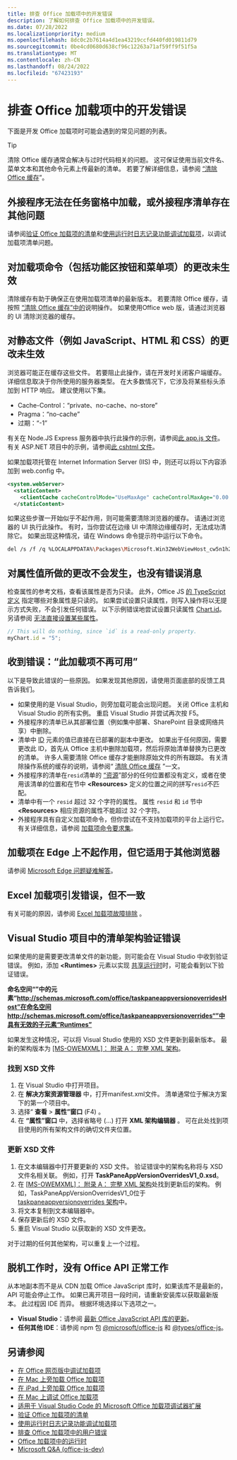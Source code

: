 ```yaml
---
title: 排查 Office 加载项中的开发错误
description: 了解如何排查 Office 加载项中的开发错误。
ms.date: 07/28/2022
ms.localizationpriority: medium
ms.openlocfilehash: 8dc0c2b7614a4d1ea43219ccfd440fd019811d79
ms.sourcegitcommit: 0be4cd0680d638cf96c12263a71af59ff9f51f5a
ms.translationtype: MT
ms.contentlocale: zh-CN
ms.lasthandoff: 08/24/2022
ms.locfileid: "67423193"
---
```

# <a name="troubleshoot-development-errors-with-office-add-ins"></a>排查 Office 加载项中的开发错误

下面是开发 Office 加载项时可能会遇到的常见问题的列表。

> [!TIP]
> 清除 Office 缓存通常会解决与过时代码相关的问题。 这可保证使用当前文件名、菜单文本和其他命令元素上传最新的清单。 若要了解详细信息，请参阅 [“清除 Office 缓存](clear-cache.md)”。

## <a name="add-in-doesnt-load-in-task-pane-or-other-issues-with-the-add-in-manifest"></a>外接程序无法在任务窗格中加载，或外接程序清单存在其他问题

请参阅[验证 Office 加载项的清单](troubleshoot-manifest.md)和[使用运行时日志记录功能调试加载项](runtime-logging.md)，以调试加载项清单问题。

## <a name="changes-to-add-in-commands-including-ribbon-buttons-and-menu-items-do-not-take-effect"></a>对加载项命令（包括功能区按钮和菜单项）的更改未生效

清除缓存有助于确保正在使用加载项清单的最新版本。 若要清除 Office 缓存，请按照 [“清除 Office 缓存”中的](clear-cache.md)说明操作。 如果使用Office web 版，请通过浏览器的 UI 清除浏览器的缓存。

## <a name="changes-to-static-files-such-as-javascript-html-and-css-do-not-take-effect"></a>对静态文件（例如 JavaScript、HTML 和 CSS）的更改未生效

浏览器可能正在缓存这些文件。 若要阻止此操作，请在开发时关闭客户端缓存。 详细信息取决于你所使用的服务器类型。 在大多数情况下，它涉及将某些标头添加到 HTTP 响应。 建议使用以下集。

- Cache-Control：“private、no-cache、no-store”
- Pragma：“no-cache”
- 过期：“-1”

有关在 Node.JS Express 服务器中执行此操作的示例，请参阅[此 app.js 文件](https://github.com/OfficeDev/Office-Add-in-samples/tree/main/Samples/auth/Office-Add-in-NodeJS-SSO/Complete/app.js)。 有关 ASP.NET 项目中的示例，请参阅[此 cshtml 文件](https://github.com/OfficeDev/Office-Add-in-samples/tree/main/Samples/auth/Office-Add-in-ASPNET-SSO/Complete/Office-Add-in-ASPNET-SSO-WebAPI/Views/Shared/_Layout.cshtml)。

如果加载项托管在 Internet Information Server (IIS) 中，则还可以将以下内容添加到 web.config 中。

```xml
<system.webServer>
  <staticContent>
    <clientCache cacheControlMode="UseMaxAge" cacheControlMaxAge="0.00:00:00" cacheControlCustom="must-revalidate" />
  </staticContent>
```

如果这些步骤一开始似乎不起作用，则可能需要清除浏览器的缓存。 请通过浏览器的 UI 执行此操作。 有时，当你尝试在边缘 UI 中清除边缘缓存时，无法成功清除它。 如果出现这种情况，请在 Windows 命令提示符中运行以下命令。

```bash
del /s /f /q %LOCALAPPDATA%\Packages\Microsoft.Win32WebViewHost_cw5n1h2txyewy\AC\#!123\INetCache\
```

## <a name="changes-made-to-property-values-dont-happen-and-there-is-no-error-message"></a>对属性值所做的更改不会发生，也没有错误消息

检查属性的参考文档，查看该属性是否为只读。 此外，Office JS [的 TypeScript 定义](../develop/referencing-the-javascript-api-for-office-library-from-its-cdn.md) 指定哪些对象属性是只读的。 如果尝试设置只读属性，则写入操作将以无提示方式失败，不会引发任何错误。 以下示例错误地尝试设置只读属性 [Chart.id](/javascript/api/excel/excel.chart#excel-excel-chart-id-member)。另请参阅 [无法直接设置某些属性](../develop/application-specific-api-model.md#some-properties-cannot-be-set-directly)。

```js
// This will do nothing, since `id` is a read-only property.
myChart.id = "5";
```

## <a name="getting-error-this-add-in-is-no-longer-available"></a>收到错误：“此加载项不再可用”

以下是导致此错误的一些原因。 如果发现其他原因，请使用页面底部的反馈工具告诉我们。

- 如果使用的是 Visual Studio，则旁加载可能会出现问题。 关闭 Office 主机和 Visual Studio 的所有实例。 重启 Visual Studio 并尝试再次按 F5。
- 外接程序的清单已从其部署位置（例如集中部署、SharePoint 目录或网络共享）中删除。
- 清单中 [ID](/javascript/api/manifest/id) 元素的值已直接在已部署的副本中更改。 如果出于任何原因，需要更改此 ID，首先从 Office 主机中删除加载项，然后将原始清单替换为已更改的清单。 许多人需要清除 Office 缓存才能删除原始文件的所有跟踪。 有关清除操作系统的缓存的说明，请参阅“ [清除 Office 缓存](clear-cache.md) ”一文。
- 外接程序的清单在`resid`清单的 [“资源](/javascript/api/manifest/resources)”部分的任何位置都没有定义，或者在使用该清单的位置和在节中 **\<Resources\>** 定义的位置之间的拼写`resid`不匹配。
- 清单中有一个 `resid` 超过 32 个字符的属性。 属性 `resid` 和 `id` 节中 **\<Resources\>** 相应资源的属性不能超过 32 个字符。
- 外接程序具有自定义加载项命令，但你尝试在不支持加载项的平台上运行它。 有关详细信息，请参阅 [加载项命令要求集](/javascript/api/requirement-sets/common/add-in-commands-requirement-sets)。

## <a name="add-in-doesnt-work-on-edge-but-it-works-on-other-browsers"></a>加载项在 Edge 上不起作用，但它适用于其他浏览器

请参阅 [Microsoft Edge 问题疑难解答](../concepts/browsers-used-by-office-web-add-ins.md#troubleshoot-microsoft-edge-issues)。

## <a name="excel-add-in-throws-errors-but-not-consistently"></a>Excel 加载项引发错误，但不一致

有关可能的原因，请参阅 [Excel 加载项故障排除](../excel/excel-add-ins-troubleshooting.md) 。

## <a name="manifest-schema-validation-errors-in-visual-studio-projects"></a>Visual Studio 项目中的清单架构验证错误

如果使用的是需要更改清单文件的新功能，则可能会在 Visual Studio 中收到验证错误。 例如，添加 **\<Runtimes\>** 元素以实现 [共享运行时](runtimes.md#shared-runtime)时，可能会看到以下验证错误。

**命名空间“”中的元素“http://schemas.microsoft.com/office/taskpaneappversionoverridesHost”在命名空间http://schemas.microsoft.com/office/taskpaneappversionoverrides“”中具有无效的子元素“Runtimes”**

如果发生这种情况，可以将 Visual Studio 使用的 XSD 文件更新到最新版本。 最新的架构版本为 [[MS-OWEMXML]： 附录 A： 完整 XML 架构](/openspecs/office_file_formats/ms-owemxml/c6a06390-34b8-4b42-82eb-b28be12494a8)。

### <a name="locate-the-xsd-files"></a>找到 XSD 文件

1. 在 Visual Studio 中打开项目。
1. 在 **解决方案资源管理器** 中，打开manifest.xml文件。 清单通常位于解决方案下的第一个项目中。
1. 选择“ **查看** > **属性”窗口** (F4) 。
1. 在 **“属性”窗口** 中，选择省略号 (...) 打开 **XML 架构编辑器** 。 可在此处找到项目使用的所有架构文件的确切文件夹位置。

### <a name="update-the-xsd-files"></a>更新 XSD 文件

1. 在文本编辑器中打开要更新的 XSD 文件。 验证错误中的架构名称将与 XSD 文件名相关联。 例如，打开 **TaskPaneAppVersionOverridesV1_0.xsd**。
1. 在 [[MS-OWEMXML]： 附录 A： 完整 XML 架构](/openspecs/office_file_formats/ms-owemxml/c6a06390-34b8-4b42-82eb-b28be12494a8)处找到更新后的架构。 例如，TaskPaneAppVersionOverridesV1_0位于 [taskpaneappversionoverrides 架构](/openspecs/office_file_formats/ms-owemxml/82e93ec5-de22-42a8-86e3-353c8336aa40)中。
1. 将文本复制到文本编辑器中。
1. 保存更新后的 XSD 文件。
1. 重启 Visual Studio 以获取新的 XSD 文件更改。

对于过期的任何其他架构，可以重复上一个过程。

## <a name="when-working-offline-no-office-apis-work"></a>脱机工作时，没有 Office API 正常工作

从本地副本而不是从 CDN 加载 Office JavaScript 库时，如果该库不是最新的，API 可能会停止工作。 如果已离开项目一段时间，请重新安装库以获取最新版本。 此过程因 IDE 而异。 根据环境选择以下选项之一。

- **Visual Studio**：请参阅 [最新 Office JavaScript API 库的更新](../develop/update-your-javascript-api-for-office-and-manifest-schema-version.md)。 
- **任何其他 IDE**：请参阅 npm 包 [@microsoft/office-js](https://www.npmjs.com/package/@microsoft/office-js) 和 [@types/office-js](https://www.npmjs.com/package/@types/office-js)。

## <a name="see-also"></a>另请参阅

- [在 Office 网页版中调试加载项](debug-add-ins-in-office-online.md)
- [在 Mac 上旁加载 Office 加载项](sideload-an-office-add-in-on-mac.md)  
- [在 iPad 上旁加载 Office 加载项](sideload-an-office-add-in-on-ipad.md)  
- [在 Mac 上调试 Office 加载项](debug-office-add-ins-on-ipad-and-mac.md)  
- [适用于 Visual Studio Code 的 Microsoft Office 加载项调试器扩展](debug-with-vs-extension.md)
- [验证 Office 加载项的清单](troubleshoot-manifest.md)
- [使用运行时日志记录功能调试加载项](runtime-logging.md)
- [排查 Office 加载项中的用户错误](testing-and-troubleshooting.md)
- [Office 加载项中的运行时](runtimes.md)
- [Microsoft Q&A (office-js-dev) ](/answers/topics/office-js-dev.html)
